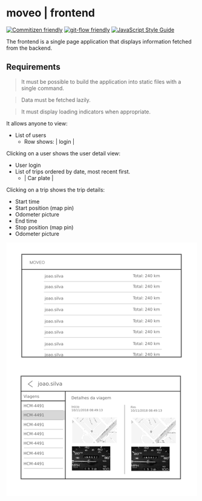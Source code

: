 # moveo | frontend

[![Commitizen friendly](https://img.shields.io/badge/commitizen-friendly-brightgreen.svg)](http://commitizen.github.io/cz-cli/)
[![git-flow friendly](https://img.shields.io/badge/git-flow-brightgreen.svg)](https://danielkummer.github.io/git-flow-cheatsheet/index.html)
[![JavaScript Style Guide](https://img.shields.io/badge/code_style-standard-brightgreen.svg)](https://standardjs.com)

The frontend is a single page application that displays information fetched from the backend.

## Requirements

> It must be possible to build the application into static files with a single command.

> Data must be fetched lazily.

> It must display loading indicators when appropriate.

It allows anyone to view:
- List of users
    - Row shows: | login |

Clicking on a user shows the user detail view:
- User login
- List of trips ordered by date, most recent first.
    - | Car plate |

Clicking on a trip shows the trip details:
- Start time
- Start position (map pin)
- Odometer picture
- End time
- Stop position (map pin)
- Odometer picture

![prototype](drafts/web.png)
